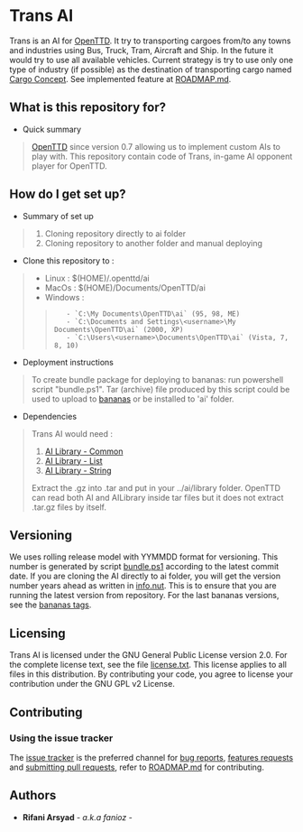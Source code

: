 # Trans AI

Trans is an AI for [OpenTTD](http://www.openttd.org). It try to transporting cargoes from/to any towns and industries using Bus, Truck, Tram, Aircraft and Ship. In the future it would try to use all available vehicles. Current strategy is try to use only one type of industry (if possible) as the destination of transporting cargo named [Cargo Concept](http://www.openttdcoop.org/wiki/Gametype:Cargo_Concept). See implemented feature at [ROADMAP.md](ROADMAP.md).

## What is this repository for? ##

* Quick summary
> [OpenTTD](http://www.openttd.org) since version 0.7 allowing us to implement custom AIs to play with.
> This repository contain code of Trans, in-game AI opponent player for OpenTTD.

## How do I get set up? ##

* Summary of set up
> 1. Cloning repository directly to ai folder
> 2. Cloning repository to another folder and manual deploying
>
* Clone this repository to :
> * Linux : $(HOME)/.openttd/ai
> * MacOs : $(HOME)/Documents/OpenTTD/ai
> * Windows :
>>        - `C:\My Documents\OpenTTD\ai` (95, 98, ME)
>>        - `C:\Documents and Settings\<username>\My Documents\OpenTTD\ai` (2000, XP)
>>        - `C:\Users\<username>\Documents\OpenTTD\ai` (Vista, 7, 8, 10)
>
* Deployment instructions
> To create bundle package for deploying to bananas: run powershell script "bundle.ps1".
> Tar (archive) file produced by this script could be used to upload to [bananas](http://bananas.openttd.org/) or be installed to 'ai' folder.
>
* Dependencies
> Trans AI would need :
> 1. [AI Library - Common ](http://noai.openttd.org/downloads/Libraries/AILibCommon-2.tar.gz)
> 2. [AI Library - List](http://noai.openttd.org/downloads/Libraries/AILibList-3.tar.gz)
> 3. [AI Library - String](http://noai.openttd.org/downloads/Libraries/AILib.String-2.tar.gz)
>
> Extract the .gz into .tar and put in your ../ai/library folder.
> OpenTTD can read both AI and AILibrary inside tar files but it does not extract .tar.gz files by itself.


## Versioning

We uses rolling release model with YYMMDD format for versioning. This number is generated by script [bundle.ps1](https://github.com/fanioz/AI-Trans/blob/master/bundle.ps1) according to the latest commit date. If you are cloning the AI directly to ai folder, you will get the version number years ahead as written in [info.nut](info.nut). This is to ensure that you are running the latest version from repository. For the last bananas versions, see the [bananas tags](https://github.com/fanioz/AI-Trans/tags). 

## Licensing

Trans AI is licensed under the GNU General Public License version 2.0. For the complete license text, see the file [license.txt](license.txt). This license applies to all files in this distribution.
By contributing your code, you agree to license your contribution under the GNU GPL v2 License.

## Contributing

### Using the issue tracker

The [issue tracker](https://github.com/fanioz/AI_Trans/issues) is
the preferred channel for [bug reports](#bug-reports), [features requests](#feature-requests)
and [submitting pull requests](#pull-requests), refer to [ROADMAP.md](ROADMAP.md) for contributing.


## Authors

* **Rifani Arsyad** - *a.k.a fanioz* -
